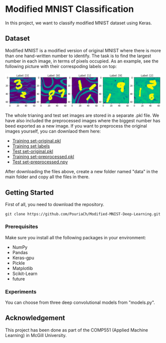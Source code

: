 # Modified MNIST Classification
In this project, we want to classify modified MNIST dataset using Keras. 
## Dataset
Modified MNIST is a modified version of original MNIST where there is more than one hand-written number to identify. The task is to find the largest number in each image, in terms of pixels occupied. As an example, see the following picture with their correspoding labels on top:
<tr>
  <img src="images/mnist-example.JPG" width="700" class="center"
       </tr>

The whole trianing and test set images are stored in a separate .pkl file. We have also included the preprocessed images where the biggest number has beed exported as a new image. If you want to preprocess the original images yourself, you can downlaod them here:

* [Training set-original.pkl](https://drive.google.com/open?id=1CKJrLotDCjgrjGVEC0FhgibW5FNfybP5)
* [Training set labels](https://drive.google.com/open?id=1yIKz0MB6KrhSfOBHhvXj9B5cbeM5SPRN)
* [Test set-original.pkl](https://drive.google.com/open?id=1Xjfhc0xTe8D2608jotiJGje27i6tqn2l)
* [Training set-preprocessed.pkl](https://drive.google.com/open?id=1agQ1OCCYH9b1DjomL7frSbHgWuzwubIH)
* [Test set-preprocessed.npy](https://drive.google.com/open?id=1tMGiYMrXty_Kb5m1H0iVgH_dxP-qa9Wi)

After downloading the files above, create a new folder named "data" in the main folder and copy all the files in there.

## Getting Started
First of all, you need to download the repository.
```
git clone https://github.com/PouriaCh/Modified-MNIST-Deep-Learning.git
```
### Prerequisites
Make sure you install all the following packages in your environment:
* NumPy
* Pandas
* Keras-gpu
* Pickle
* Matplotlib
* Scikit-Learn
* future
### Experiments
You can choose from three deep convolutional models from "models.py". 
## Acknowledgement
This project has been done as part of the COMP551 (Applied Machine Learning) in McGill University.
